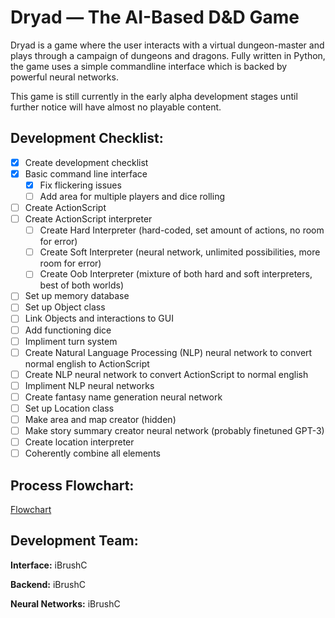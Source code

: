 # Dryad — The AI-Based D&D Game

Dryad is a game where the user interacts with a virtual dungeon-master and plays through a campaign of dungeons and dragons. Fully written in Python, the game uses a simple commandline interface which is backed by powerful neural networks.

This game is still currently in the early alpha development stages until further notice will have almost no playable content.

## Development Checklist:
- [x] Create development checklist
- [x] Basic command line interface
  - [x] Fix flickering issues
  - [ ] Add area for multiple players and dice rolling
- [ ] Create ActionScript
- [ ] Create ActionScript interpreter
  - [ ] Create Hard Interpreter (hard-coded, set amount of actions, no room for error)
  - [ ] Create Soft Interpreter (neural network, unlimited possibilities, more room for error)
  - [ ] Create Oob Interpreter (mixture of both hard and soft interpreters, best of both worlds)
- [ ] Set up memory database
- [ ] Set up Object class
- [ ] Link Objects and interactions to GUI
- [ ] Add functioning dice
- [ ] Impliment turn system
- [ ] Create Natural Language Processing (NLP) neural network to convert normal english to ActionScript
- [ ] Create NLP neural network to convert ActionScript to normal english
- [ ] Impliment NLP neural networks
- [ ] Create fantasy name generation neural network
- [ ] Set up Location class
- [ ] Make area and map creator (hidden)
- [ ] Make story summary creator neural network (probably finetuned GPT-3)
- [ ] Create location interpreter
- [ ] Coherently combine all elements

## Process Flowchart:
[Flowchart](https://imgur.com/a/HT2i5k5)


## Development Team:
**Interface:** iBrushC

**Backend:** iBrushC

**Neural Networks:** iBrushC
